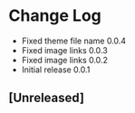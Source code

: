# Change Log

- Fixed theme file name 0.0.4
- Fixed image links 0.0.3
- Fixed image links 0.0.2
- Initial release 0.0.1

## [Unreleased]
